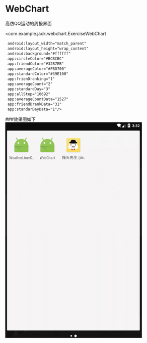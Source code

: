 # WebChart
高仿QQ运动的周报界面

<com.example.jack.webchart.ExerciseWebChart

     android:layout_width="match_parent"   
     android:layout_height="wrap_content"     
     android:background="#ffffff"
     app:circleColor="#BCBCBC"
     app:friendColor="#32B7EB"
     app:averageColor="#FBD700"
     app:standardColor="#39E100"
     app:frienDranking="1"
     app:averageCount="2"
     app:standardDay="3"
     app:allStep="10692"
     app:averageCountData="1527"
     app:friendDrankData="31"
     app:standarDayData="1"/>


###效果图如下<br/>
![github](https://github.com/jack921/WebChart/blob/master/%E6%95%88%E6%9E%9C%E5%9B%BE.gif "qqfmshow")

